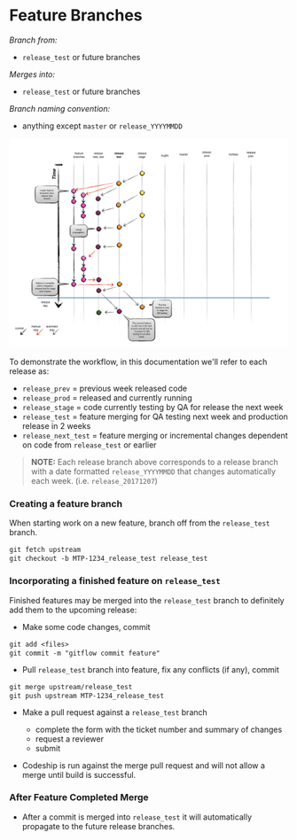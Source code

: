 Feature Branches
================

*Branch from:*

* `release_test` or future branches

*Merges into:*

* `release_test` or future branches

*Branch naming convention:*

* anything except `master` or `release_YYYYMMDD`


![MindTouch GitFlow Feature Branches](assets/mindtouch-gitflow-feature-branches.001.png)

To demonstrate the workflow, in this documentation we'll refer to each release as:

* `release_prev` = previous week released code
* `release_prod` = released and currently running
* `release_stage` = code currently testing by QA for release the next week
* `release_test` = feature merging for QA testing next week and production release in 2 weeks
* `release_next_test` = feature merging or incremental changes dependent on code from `release_test` or earlier

> **NOTE:**
> Each release branch above corresponds to a release branch with a date formatted `release_YYYYMMDD` that changes automatically each week. (i.e. `release_20171207`)

### Creating a feature branch
When starting work on a new feature, branch off from the `release_test` branch.

```
git fetch upstream
git checkout -b MTP-1234_release_test release_test
```

### Incorporating a finished feature on `release_test`
Finished features may be merged into the `release_test` branch to definitely add them to the upcoming release:

- Make some code changes, commit
```
git add <files>
git commit -m "gitflow commit feature"
```

- Pull `release_test` branch into feature, fix any conflicts (if any), commit
```
git merge upstream/release_test
git push upstream MTP-1234_release_test
```

- Make a pull request against a `release_test` branch
	- complete the form with the ticket number and summary of changes
	- request a reviewer
	- submit

- Codeship is run against the merge pull request and will not allow a merge until build is successful.

### After Feature Completed Merge

- After a commit is merged into `release_test` it will automatically propagate to the future release branches.